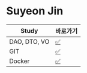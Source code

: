 # Suyeon Jin

|Study|바로가기|
|---|---|
|DAO, DTO, VO|[:white_check_mark:](./web.md)|
|GIT|[:white_check_mark:](./git.md)|
|Docker|[:white_check_mark:](./docker.md)|
